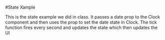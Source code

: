 #State Xample

This is the state example we did in class.  It passes a date prop to the Clock component and then uses the prop to set the date state in Clock. The tick function fires every second and updates the state which then updates the UI